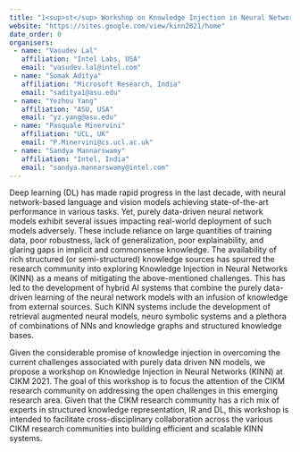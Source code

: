 ```yaml
---
title: "1<sup>st</sup> Workshop on Knowledge Injection in Neural Networks (KINN)"
website: "https://sites.google.com/view/kinn2021/home"
date_order: 0
organisers:
 - name: "Vasudev Lal"
   affiliation: "Intel Labs, USA"
   email: "vasudev.lal@intel.com"
 - name: "Somak Aditya"
   affiliation: "Microsoft Research, India"
   email: "saditya1@asu.edu"
 - name: "Yezhou Yang"
   affiliation: "ASU, USA"
   email: "yz.yang@asu.edu"
 - name: "Pasquale Minervini"
   affiliation: "UCL, UK"
   email: "P.Minervini@cs.ucl.ac.uk"
 - name: "Sandya Mannarswamy"
   affiliation: "Intel, India"
   email: "sandya.mannarswamy@intel.com"
---
```


Deep learning (DL) has made rapid progress in the last decade, with neural network-based language and vision models achieving state-of-the-art performance  in various tasks. Yet, purely data-driven neural network models exhibit several  issues impacting real-world deployment of such models adversely. These include  reliance on large quantities of training data, poor robustness, lack of  generalization, poor explainability, and glaring gaps in implicit and commonsense  knowledge. The availability of rich structured (or semi-structured) knowledge  sources has spurred the research community into exploring Knowledge Injection  in Neural Networks (KINN) as a means of mitigating the above-mentioned  challenges. This has led to the development of hybrid AI systems that combine the  purely data-driven learning of the neural network models with an infusion of  knowledge from external sources. Such KINN systems include the development of 
retrieval augmented neural models, neuro symbolic systems and a plethora of combinations of NNs and knowledge graphs and structured knowledge bases.  

Given the considerable promise of knowledge injection in overcoming the current  challenges associated with purely data driven NN models, we propose a workshop  on Knowledge Injection in Neural Networks (KINN) at CIKM 2021. The goal of this  workshop is to focus the attention of the CIKM research community on addressing  the open challenges in this emerging research area. Given that the CIKM research  community has a rich mix of experts in structured knowledge representation, IR and DL, this workshop is intended to facilitate cross-disciplinary collaboration  across the various CIKM research communities into building efficient and scalable  KINN systems.
